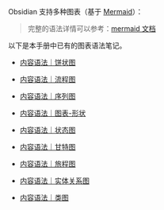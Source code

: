 
Obsidian 支持多种图表（基于 [Mermaid](https://mermaid-js.github.io/mermaid)）：

> 完整的语法详情可以参考：[mermaid 文档](https://mermaid-js.github.io/mermaid)

以下是本手册中已有的图表语法笔记。

- [内容语法｜饼状图](如何做/Obsidian软件手册/图表｜饼状图.md)

- [内容语法｜流程图](如何做/Obsidian软件手册/图表｜流程图.md)

- [内容语法｜序列图](如何做/Obsidian软件手册/图表｜序列图.md)

- [内容语法｜图表-形状](如何做/Obsidian软件手册/图表｜节点形状.md)

- [内容语法｜状态图](如何做/Obsidian软件手册/图表｜状态图.md)

- [内容语法｜甘特图](如何做/Obsidian软件手册/图表｜甘特图.md)

- [内容语法｜旅程图](如何做/Obsidian软件手册/图表｜旅程图.md)

- [内容语法｜实体关系图](如何做/Obsidian软件手册/图表｜实体关系图.md)

- [内容语法｜类图](如何做/Obsidian软件手册/图表｜类图.md)
